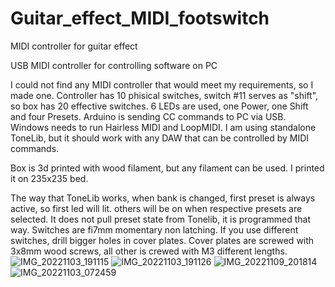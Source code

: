 # Guitar_effect_MIDI_footswitch
MIDI controller for guitar effect

USB MIDI controller for controlling software on PC

I could not find any MIDI controller that would meet my requirements, so I made one.
Controller has 10 phisical switches, switch #11 serves as "shift", so box has 20 effective switches. 6 LEDs are used, one Power, one Shift and four Presets.
Arduino is sending CC commands to PC via USB. Windows needs to run Hairless MIDI and LoopMIDI. I am using standalone ToneLib, but it should work with any DAW that can be controlled by MIDI commands.

Box is 3d printed with wood filament, but any filament can be used. I printed it on 235x235 bed.

The way that ToneLib works, when bank is changed, first preset is always active, so first led will lit. others will be on when respective presets are selected. It does not pull preset state from Tonelib, it is programmed that way. 
Switches are fi7mm momentary non latching. If you use different switches, drill bigger holes in cover plates. 
Cover plates are screwed with 3x8mm wood screws, all other is crewed with M3 different lengths.
![IMG_20221103_191115](https://user-images.githubusercontent.com/68291385/205467280-94868e8b-c3e7-41e0-a836-838e557ae26f.jpg)
![IMG_20221103_191126](https://user-images.githubusercontent.com/68291385/205467282-0541f40b-c8e5-4357-940a-d4fe8602ea99.jpg)
![IMG_20221109_201814](https://user-images.githubusercontent.com/68291385/205467284-79582783-f2d6-4762-b9cf-e693125a4cfe.jpg)
![IMG_20221103_072459](https://user-images.githubusercontent.com/68291385/205467286-9a9d5981-ed5c-4a15-a214-7d74bba01465.jpg)
